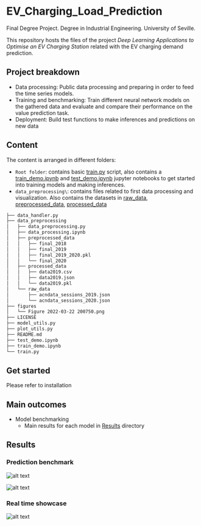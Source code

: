 # EV_Charging_Load_Prediction

Final Degree Project.
Degree in Industrial Engineering. University of Seville.

This repository hosts the files of the project *Deep Learning Applications to Optimise an EV Charging Station* related with the EV charging demand prediction.

## Project breakdown
- Data processing: Public data processing and preparing in order to feed the time series models.
- Training and benchmarking: Train different neural network models on the gathered data and evaluate and compare their performance on the value prediction task.
- Deployment: Build test functions to make inferences and predictions on new data

## Content
The content is arranged in different folders:
- `Root folder`: contains basic [train.py](train.py) script, also contains a [train_demo.ipynb](train_demo.ipynb) and [test_demo.ipynb](test_demo.ipynb) jupyter notebooks to get started into training models and making inferences.
- `data_preprocessing\`: contains files related to first data processing and visualization. Also contains the datasets in [raw_data](raw_data), [preprocessed_data](preprocessed_data), [processed_data](processed_data) 

```bash
├── data_handler.py
├── data_preprocessing
│   ├── data_preprocessing.py
│   ├── data_processing.ipynb
│   ├── preprocessed_data
│   │   ├── final_2018
│   │   ├── final_2019
│   │   ├── final_2019_2020.pkl
│   │   └── final_2020
│   ├── processed_data
│   │   ├── data2019.csv
│   │   ├── data2019.json
│   │   └── data2019.pkl
│   └── raw_data
│       ├── acndata_sessions_2019.json
│       └── acndata_sessions_2020.json
├── figures
│   └── Figure 2022-03-22 200750.png
├── LICENSE
├── model_utils.py
├── plot_utils.py
├── README.md
├── test_demo.ipynb
├── train_demo.ipynb
└── train.py
```

## Get started
Please refer to installation

## Main outcomes
- Model benchmarking
    - Main results for each model in [Results](https://github.com/curroramos/EV_Charging_Load_Prediction/tree/main/Results) directory

## Results
### Prediction benchmark
![alt text](https://github.com/curroramos/EV_Charging_Load_Prediction/blob/main/figures/benchmarking_table.png)

![alt text](https://github.com/curroramos/EV_Charging_Load_Prediction/blob/main/figures/Figure%202022-03-22%20200750.png)

### Real time showcase 
![alt text](https://github.com/curroramos/EV_Charging_Load_Prediction/blob/main/Results/real_time.gif)